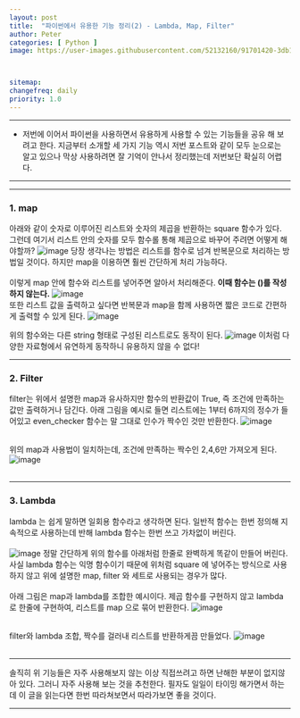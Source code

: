 ```yaml
---
layout: post
title:  "파이썬에서 유용한 기능 정리(2) - Lambda, Map, Filter"
author: Peter
categories: [ Python ]
image: https://user-images.githubusercontent.com/52132160/91701420-3db1f400-ebb2-11ea-8d9e-f11cad524fc0.png



sitemap:
changefreq: daily
priority: 1.0
---
```

---

- 저번에 이어서 파이썬을 사용하면서 유용하게 사용할 수 있는 기능들을 공유 해 보려고 한다.
지금부터 소개할 세 가지 기능 역시 저번 포스트와 같이 모두 눈으로는 알고 있으나 막상 사용하려면 잘 기억이 안나서 정리했는데 저번보단 확실히 어렵다.

---


---

### 1. map

아래와 같이 숫자로 이루어진 리스트와 숫자의 제곱을 반환하는 square 함수가 있다. 
그런데 여기서 리스트 안의 숫자를 모두 함수롤 통해 제곱으로 바꾸어 주려면 어떻게 해야할까?
![image](https://user-images.githubusercontent.com/52132160/92119827-45cc9680-ee33-11ea-8e30-0bdc75441b98.png)
당장 생각나는 방법은 리스트를 함수로 넘겨 반복문으로 처리하는 방법일 것이다. 하지만 map을 이용하면 훨씬 간단하게 처리 가능하다.
<br><br>
이렇게 map 안에 함수와 리스트를 넣어주면 알아서 처리해준다. **이때 함수는 ()를 작성하지 않는다.**
![image](https://user-images.githubusercontent.com/52132160/92120411-faff4e80-ee33-11ea-87e1-333b46ee7c46.png)
<br>
또한 리스트 값을 출력하고 싶다면 반복문과 map을 함께 사용하면 짧은 코드로 간편하게 출력할 수 있게 된다.
![image](https://user-images.githubusercontent.com/52132160/92120648-4a457f00-ee34-11ea-843e-66f976aec002.png)
<br>

위의 함수와는 다른 string 형태로 구성된 리스트로도 동작이 된다.
![image](https://user-images.githubusercontent.com/52132160/92120965-af00d980-ee34-11ea-89ed-707d1dc81b4e.png)
이처럼 다양한 자료형에서 유연하게 동작하니 유용하지 않을 수 없다!
<br>

---

### 2. Filter


filter는 위에서 설명한 map과 유사하지만 함수의 반환값이 True, 즉 조건에 만족하는 값만 출력하거나 담긴다.
아래 그림을 예시로 들면 리스트에는 1부터 6까지의 정수가 들어있고 even_checker 함수는 말 그대로 인수가 짝수인 것만 반환한다.
![image](https://user-images.githubusercontent.com/52132160/92122210-2125ee00-ee36-11ea-810b-2aece3070e9e.png)
<br><br>

위의 map과 사용법이 일치하는데, 조건에 만족하는 짝수인 2,4,6만 가져오게 된다. 
![image](https://user-images.githubusercontent.com/52132160/92123328-76aeca80-ee37-11ea-8f50-ae8f83ee5884.png)
<br><br>


---
### 3. Lambda 

lambda 는 쉽게 말하면 일회용 함수라고 생각하면 된다. 일반적 함수는 한번 정의해 지속적으로 사용하는데 반해 lambda 함수는 
한번 쓰고 가차없이 버린다.
<br><br>
![image](https://user-images.githubusercontent.com/52132160/92124377-aa3e2480-ee38-11ea-9689-54c4303b69c2.png)
정말 간단하게 위의 함수를 아래처럼 한줄로 완벽하게 똑같이 만들어 버린다.
사실 lambda 함수는 익명 함수이기 때문에 위처럼 square 에 넣어주는 방식으로 사용하지 않고 위에 설명한 map, filter 와 세트로 사용되는 경우가 많다.
<br><br>
아래 그림은 map과 lambda를 조합한 예시이다. 제곱 함수를 구현하지 않고 lambda 로 한줄에 구현하여, 리스트를 map 으로 묶어 반환한다. 
![image](https://user-images.githubusercontent.com/52132160/92125162-a65ed200-ee39-11ea-884a-8de6eb3fa0b5.png)
<br><br>

filter와 lambda 조합, 짝수를 걸러내 리스트를 반환하게끔 만들었다.
![image](https://user-images.githubusercontent.com/52132160/92125924-8c71bf00-ee3a-11ea-8092-b0527949c94b.png)
<br><br>

---

솔직히 위 기능들은 자주 사용해보지 않는 이상 직접쓰려고 하면 난해한 부분이 없지않아 있다. 
그러니 자주 사용해 보는 것을 추천한다. 필자도 일일이 타이밍 해가면서 하는데 이 글을 읽는다면 한번 따라쳐보면서 
따라가보면 좋을 것이다.

---